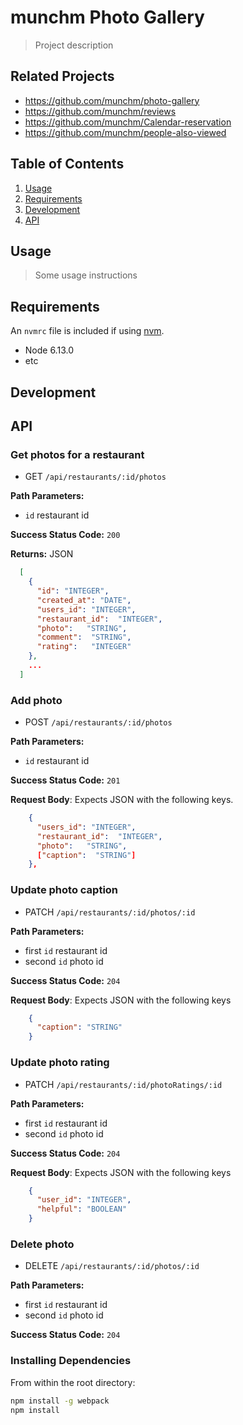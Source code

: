 # munchm Photo Gallery

> Project description

## Related Projects

  - https://github.com/munchm/photo-gallery
  - https://github.com/munchm/reviews
  - https://github.com/munchm/Calendar-reservation
  - https://github.com/munchm/people-also-viewed

## Table of Contents

1. [Usage](#Usage)
2. [Requirements](#requirements)
3. [Development](#development)
4. [API](#api)

## Usage

> Some usage instructions

## Requirements

An `nvmrc` file is included if using [nvm](https://github.com/creationix/nvm).

- Node 6.13.0
- etc

## Development

## API


### Get photos for a restaurant
  * GET `/api/restaurants/:id/photos`

**Path Parameters:**
  * `id` restaurant id

**Success Status Code:** `200`

**Returns:** JSON


```json
  [
    {
      "id": "INTEGER",
      "created_at": "DATE",
      "users_id": "INTEGER",
      "restaurant_id":  "INTEGER",
      "photo":   "STRING",
      "comment":  "STRING",
      "rating":   "INTEGER"
    },
    ...
  ]
```

### Add photo
  * POST `/api/restaurants/:id/photos`
  
**Path Parameters:**
  * `id` restaurant id

**Success Status Code:** `201`

**Request Body**: Expects JSON with the following keys.

```json
    {
      "users_id": "INTEGER",
      "restaurant_id":  "INTEGER",
      "photo":   "STRING",
      ["caption":  "STRING"]
    },
```


### Update photo caption
  * PATCH `/api/restaurants/:id/photos/:id`

**Path Parameters:**
  * first `id` restaurant id
  * second `id` photo id

**Success Status Code:** `204`

**Request Body**: Expects JSON with the following keys

```json
    {
      "caption": "STRING"
    }
```

### Update photo rating
  * PATCH `/api/restaurants/:id/photoRatings/:id`

**Path Parameters:**
  * first `id` restaurant id
  * second `id` photo id

**Success Status Code:** `204`

**Request Body**: Expects JSON with the following keys

```json
    {
      "user_id": "INTEGER",
      "helpful": "BOOLEAN"
    }
```

### Delete photo
  * DELETE `/api/restaurants/:id/photos/:id`

**Path Parameters:**
  * first `id` restaurant id
  * second `id` photo id

**Success Status Code:** `204`


### Installing Dependencies

From within the root directory:

```sh
npm install -g webpack
npm install
```

